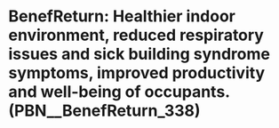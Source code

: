 # BenefReturn: __Healthier indoor environment, reduced respiratory issues and sick building syndrome symptoms, improved productivity and well-being of occupants.__ (PBN__BenefReturn_338)


